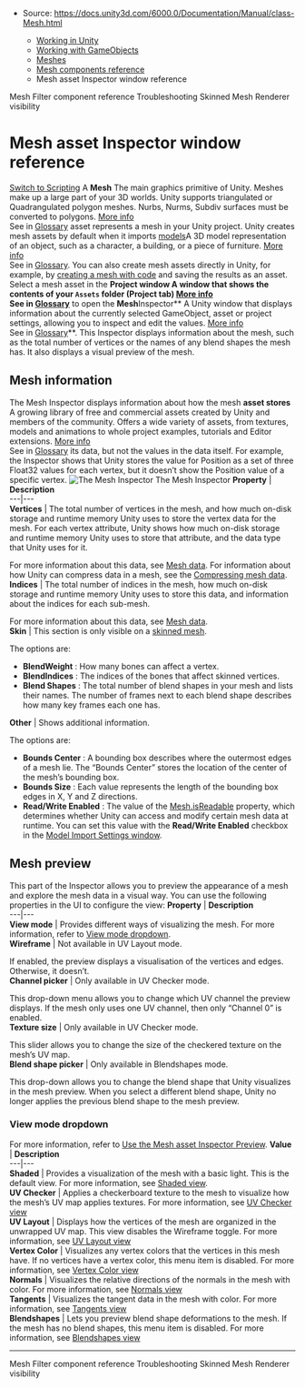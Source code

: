 * Source: https://docs.unity3d.com/6000.0/Documentation/Manual/class-Mesh.html

  * [Working in Unity](https://docs.unity3d.com/6000.0/Documentation/Manual/working-in-unity.html)
  * [Working with GameObjects](https://docs.unity3d.com/6000.0/Documentation/Manual/working-with-gameobjects.html)
  * [Meshes](https://docs.unity3d.com/6000.0/Documentation/Manual/mesh.html)
  * [Mesh components reference](https://docs.unity3d.com/6000.0/Documentation/Manual/mesh-components-reference.html)
  * Mesh asset Inspector window reference


[](https://docs.unity3d.com/6000.0/Documentation/Manual/class-MeshFilter.html)
Mesh Filter component reference
[](https://docs.unity3d.com/6000.0/Documentation/Manual/troubleshooting-skinned-mesh-renderer-visibility.html)
Troubleshooting Skinned Mesh Renderer visibility
# Mesh asset Inspector window reference
[Switch to Scripting](https://docs.unity3d.com/6000.0/Documentation/ScriptReference/Mesh.html "Go to Mesh page in the Scripting Reference")
A **Mesh** The main graphics primitive of Unity. Meshes make up a large part of your 3D worlds. Unity supports triangulated or Quadrangulated polygon meshes. Nurbs, Nurms, Subdiv surfaces must be converted to polygons. [More info](https://docs.unity3d.com/6000.0/Documentation/Manual/mesh.html)  
See in [Glossary](https://docs.unity3d.com/6000.0/Documentation/Manual/Glossary.html#Mesh) asset represents a mesh in your Unity project. 
Unity creates mesh assets by default when it imports [models](https://docs.unity3d.com/6000.0/Documentation/Manual/models.html)A 3D model representation of an object, such as a character, a building, or a piece of furniture. [More info](https://docs.unity3d.com/6000.0/Documentation/Manual/3D-formats.html)  
See in [Glossary](https://docs.unity3d.com/6000.0/Documentation/Manual/Glossary.html#Model). You can also create mesh assets directly in Unity, for example, by [creating a mesh with code](https://docs.unity3d.com/6000.0/Documentation/Manual/creating-meshes.html) and saving the results as an asset.
Select a mesh asset in the ****Project window** A window that shows the contents of your `Assets` folder (Project tab) [More info](https://docs.unity3d.com/6000.0/Documentation/Manual/ProjectView.html)  
See in [Glossary](https://docs.unity3d.com/6000.0/Documentation/Manual/Glossary.html#Projectwindow)** to open the **Mesh**Inspector** A Unity window that displays information about the currently selected GameObject, asset or project settings, allowing you to inspect and edit the values. [More info](https://docs.unity3d.com/6000.0/Documentation/Manual/UsingTheInspector.html)  
See in [Glossary](https://docs.unity3d.com/6000.0/Documentation/Manual/Glossary.html#Inspector)**. This Inspector displays information about the mesh, such as the total number of vertices or the names of any blend shapes the mesh has. It also displays a visual preview of the mesh.
## Mesh information
The Mesh Inspector displays information about how the mesh **asset stores** A growing library of free and commercial assets created by Unity and members of the community. Offers a wide variety of assets, from textures, models and animations to whole project examples, tutorials and Editor extensions. [More info](https://docs.unity3d.com/6000.0/Documentation/Manual/AssetStore.html)  
See in [Glossary](https://docs.unity3d.com/6000.0/Documentation/Manual/Glossary.html#AssetStore) its data, but not the values in the data itself. For example, the Inspector shows that Unity stores the value for Position as a set of three Float32 values for each vertex, but it doesn’t show the Position value of a specific vertex.
![The Mesh Inspector](https://docs.unity3d.com/6000.0/Documentation/uploads/Main/mesh-inspector.png) The Mesh Inspector **Property** | **Description**  
---|---  
**Vertices** | The total number of vertices in the mesh, and how much on-disk storage and runtime memory Unity uses to store the vertex data for the mesh. For each vertex attribute, Unity shows how much on-disk storage and runtime memory Unity uses to store that attribute, and the data type that Unity uses for it.  
  
For more information about this data, see [Mesh data](https://docs.unity3d.com/6000.0/Documentation/Manual/AnatomyofaMesh.html). For information about how Unity can compress data in a mesh, see the [Compressing mesh data](https://docs.unity3d.com/6000.0/Documentation/Manual/compressing-mesh-data-optimization.html).  
**Indices** | The total number of indices in the mesh, how much on-disk storage and runtime memory Unity uses to store this data, and information about the indices for each sub-mesh.  
  
For more information about this data, see [Mesh data](https://docs.unity3d.com/6000.0/Documentation/Manual/AnatomyofaMesh.html).  
**Skin** | This section is only visible on a [skinned mesh](https://docs.unity3d.com/6000.0/Documentation/Manual/mesh-introduction.html#deformable-meshes).  
  
The options are: 
  * **BlendWeight** : How many bones can affect a vertex.
  * **BlendIndices** : The indices of the bones that affect skinned vertices.
  * **Blend Shapes** : The total number of blend shapes in your mesh and lists their names. The number of frames next to each blend shape describes how many key frames each one has.

  
**Other** | Shows additional information.  
  
The options are: 
  * **Bounds Center** : A bounding box describes where the outermost edges of a mesh lie. The “Bounds Center” stores the location of the center of the mesh’s bounding box.
  * **Bounds Size** : Each value represents the length of the bounding box edges in X, Y and Z directions.
  * **Read/Write Enabled** : The value of the [Mesh.isReadable](https://docs.unity3d.com/6000.0/Documentation/ScriptReference/Mesh-isReadable.html) property, which determines whether Unity can access and modify certain mesh data at runtime. You can set this value with the **Read/Write Enabled** checkbox in the [Model Import Settings window](https://docs.unity3d.com/6000.0/Documentation/Manual/FBXImporter-Model.html).

  
## Mesh preview
This part of the Inspector allows you to preview the appearance of a mesh and explore the mesh data in a visual way. 
You can use the following properties in the UI to configure the view:
**Property** | **Description**  
---|---  
**View mode** | Provides different ways of visualizing the mesh. For more information, refer to [View mode dropdown](https://docs.unity3d.com/6000.0/Documentation/Manual/class-Mesh.html#viewmode).  
**Wireframe** | Not available in UV Layout mode.  
  
If enabled, the preview displays a visualisation of the vertices and edges. Otherwise, it doesn’t.  
**Channel picker** | Only available in UV Checker mode.  
  
This drop-down menu allows you to change which UV channel the preview displays. If the mesh only uses one UV channel, then only “Channel 0” is enabled.  
**Texture size** | Only available in UV Checker mode.  
  
This slider allows you to change the size of the checkered texture on the mesh’s UV map.  
**Blend shape picker** | Only available in Blendshapes mode.  
  
This drop-down allows you to change the blend shape that Unity visualizes in the mesh preview. When you select a different blend shape, Unity no longer applies the previous blend shape to the mesh preview.  
### View mode dropdown
For more information, refer to [Use the Mesh asset Inspector Preview](https://docs.unity3d.com/6000.0/Documentation/Manual/view-mesh-data-visualizations.html).
**Value** | **Description**  
---|---  
**Shaded** | Provides a visualization of the mesh with a basic light. This is the default view. For more information, see [Shaded view](https://docs.unity3d.com/6000.0/Documentation/Manual/view-mesh-data-visualizations.html#shaded).  
**UV Checker** | Applies a checkerboard texture to the mesh to visualize how the mesh’s UV map applies textures. For more information, see [UV Checker view](https://docs.unity3d.com/6000.0/Documentation/Manual/view-mesh-data-visualizations.html#uv-checker)  
**UV Layout** | Displays how the vertices of the mesh are organized in the unwrapped UV map. This view disables the Wireframe toggle. For more information, see [UV Layout view](https://docs.unity3d.com/6000.0/Documentation/Manual/view-mesh-data-visualizations.html#uv-layout)  
**Vertex Color** | Visualizes any vertex colors that the vertices in this mesh have. If no vertices have a vertex color, this menu item is disabled. For more information, see [Vertex Color view](https://docs.unity3d.com/6000.0/Documentation/Manual/view-mesh-data-visualizations.html#vertex-color)  
**Normals** | Visualizes the relative directions of the normals in the mesh with color. For more information, see [Normals view](https://docs.unity3d.com/6000.0/Documentation/Manual/view-mesh-data-visualizations.html#normals)  
**Tangents** | Visualizes the tangent data in the mesh with color. For more information, see [Tangents view](https://docs.unity3d.com/6000.0/Documentation/Manual/view-mesh-data-visualizations.html#tangents)  
**Blendshapes** | Lets you preview blend shape deformations to the mesh. If the mesh has no blend shapes, this menu item is disabled. For more information, see [Blendshapes view](https://docs.unity3d.com/6000.0/Documentation/Manual/mesh-data-deformable-meshes.html#blend-shapes)  
* * *
[](https://docs.unity3d.com/6000.0/Documentation/Manual/class-MeshFilter.html)
Mesh Filter component reference
[](https://docs.unity3d.com/6000.0/Documentation/Manual/troubleshooting-skinned-mesh-renderer-visibility.html)
Troubleshooting Skinned Mesh Renderer visibility
